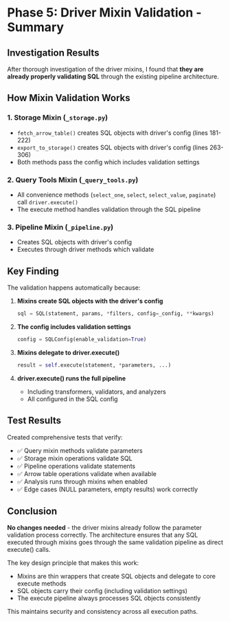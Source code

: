 # Phase 5: Driver Mixin Validation - Summary

## Investigation Results

After thorough investigation of the driver mixins, I found that **they are already properly validating SQL** through the existing pipeline architecture.

## How Mixin Validation Works

### 1. Storage Mixin (`_storage.py`)

- `fetch_arrow_table()` creates SQL objects with driver's config (lines 181-222)
- `export_to_storage()` creates SQL objects with driver's config (lines 263-306)
- Both methods pass the config which includes validation settings

### 2. Query Tools Mixin (`_query_tools.py`)

- All convenience methods (`select_one`, `select`, `select_value`, `paginate`) call `driver.execute()`
- The execute method handles validation through the SQL pipeline

### 3. Pipeline Mixin (`_pipeline.py`)

- Creates SQL objects with driver's config
- Executes through driver methods which validate

## Key Finding

The validation happens automatically because:

1. **Mixins create SQL objects with the driver's config**

   ```python
   sql = SQL(statement, params, *filters, config=_config, **kwargs)
   ```

2. **The config includes validation settings**

   ```python
   config = SQLConfig(enable_validation=True)
   ```

3. **Mixins delegate to driver.execute()**

   ```python
   result = self.execute(statement, *parameters, ...)
   ```

4. **driver.execute() runs the full pipeline**
   - Including transformers, validators, and analyzers
   - All configured in the SQL config

## Test Results

Created comprehensive tests that verify:

- ✅ Query mixin methods validate parameters
- ✅ Storage mixin operations validate SQL
- ✅ Pipeline operations validate statements
- ✅ Arrow table operations validate when available
- ✅ Analysis runs through mixins when enabled
- ✅ Edge cases (NULL parameters, empty results) work correctly

## Conclusion

**No changes needed** - the driver mixins already follow the parameter validation process correctly. The architecture ensures that any SQL executed through mixins goes through the same validation pipeline as direct execute() calls.

The key design principle that makes this work:

- Mixins are thin wrappers that create SQL objects and delegate to core execute methods
- SQL objects carry their config (including validation settings)
- The execute pipeline always processes SQL objects consistently

This maintains security and consistency across all execution paths.
